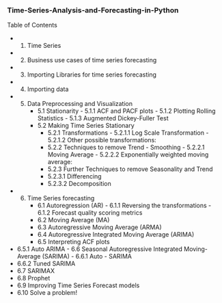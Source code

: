 ### Time-Series-Analysis-and-Forecasting-in-Python

Table of Contents
- 1. Time Series
- 2. Business use cases of time series forecasting
- 3. Importing Libraries for time series forecasting
- 4. Importing data
- 5.  Data Preprocessing and Visualization
      - 5.1  Stationarity
            - 5.1.1  ACF and PACF plots
            - 5.1.2  Plotting Rolling Statistics
            - 5.1.3  Augmented Dickey-Fuller Test
       - 5.2  Making Time Series Stationary
            - 5.2.1  Transformations
                  - 5.2.1.1  Log Scale Transformation
                  - 5.2.1.2  Other possible transformations:
            - 5.2.2  Techniques to remove Trend - Smoothing
                  - 5.2.2.1  Moving Average
                  - 5.2.2.2  Exponentially weighted moving average:
            - 5.2.3  Further Techniques to remove Seasonality and Trend
            - 5.2.3.1  Differencing
            - 5.2.3.2  Decomposition
- 6.  Time Series forecasting
      - 6.1  Autoregression (AR)
            - 6.1.1  Reversing the transformations
            - 6.1.2  Forecast quality scoring metrics
      - 6.2  Moving Average (MA)
      - 6.3  Autoregressive Moving Average (ARMA)
      - 6.4  Autoregressive Integrated Moving Average (ARIMA)
      - 6.5  Interpreting ACF plots
- 6.5.1  Auto ARIMA
      - 6.6  Seasonal Autoregressive Integrated Moving-Average (SARIMA)
      - 6.6.1  Auto - SARIMA
- 6.6.2  Tuned SARIMA
- 6.7  SARIMAX
- 6.8  Prophet
- 6.9  Improving Time Series Forecast models
- 6.10  Solve a problem!

